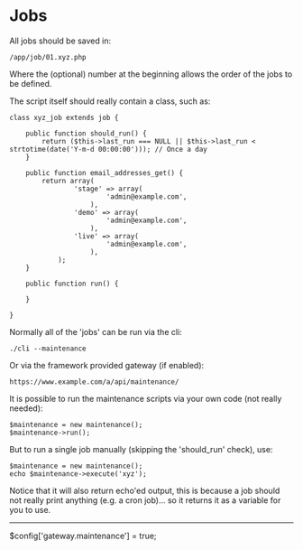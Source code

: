 
# Jobs

All jobs should be saved in:

	/app/job/01.xyz.php

Where the (optional) number at the beginning allows the order of the jobs to be defined.

The script itself should really contain a class, such as:

	class xyz_job extends job {

		public function should_run() {
			return ($this->last_run === NULL || $this->last_run < strtotime(date('Y-m-d 00:00:00'))); // Once a day
		}

		public function email_addresses_get() {
			return array(
					'stage' => array(
							'admin@example.com',
						),
					'demo' => array(
							'admin@example.com',
						),
					'live' => array(
							'admin@example.com',
						),
				);
		}

		public function run() {

		}

	}

Normally all of the 'jobs' can be run via the cli:

	./cli --maintenance

Or via the framework provided gateway (if enabled):

	https://www.example.com/a/api/maintenance/

It is possible to run the maintenance scripts via your own code (not really needed):

	$maintenance = new maintenance();
	$maintenance->run();

But to run a single job manually (skipping the 'should_run' check), use:

	$maintenance = new maintenance();
	echo $maintenance->execute('xyz');

Notice that it will also return echo'ed output, this is because a job should not really print anything (e.g. a cron job)... so it returns it as a variable for you to use.

---

$config['gateway.maintenance'] = true;
